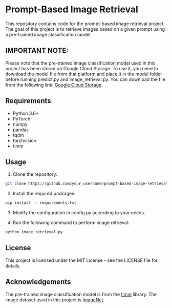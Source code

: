 # Prompt-Based Image Retrieval

This repository contains code for the prompt-based image retrieval project. The goal of this project is to retrieve images based on a given prompt using a pre-trained image classification model.

## IMPORTANT NOTE:

Please note that the pre-trained image classification model used in this project has been stored on Google Cloud Storage.
To use it, you need to download the model file from that platform and place it in the model folder before running predict.py and image_retrieval.py. You can download the file from the following link: [Google Cloud Storage](https://drive.google.com/file/d/1HHBBgmF-HIenATO4MG2NkQmckvbW8wkJ/view?usp=share_link).

## Requirements

- Python 3.6+
- PyTorch
- numpy
- pandas
- tqdm
- torchvision
- timm

## Usage

1. Clone the repository:

```bash
git clone https://github.com/your_username/prompt-based-image-retrieval.git
```

2. Install the required packages:
```bash
pip install -r requirements.txt
```

3. Modify the configuration in config.py according to your needs.

4. Run the following command to perform image retrieval:
```bash
python image_retrieval.py 
```

## License

This project is licensed under the MIT License - see the LICENSE file for details.

## Acknowledgements

The pre-trained image classification model is from the [timm](https://github.com/rwightman/pytorch-image-models) library.
The image dataset used in this project is [ImageNet](http://www.image-net.org/).